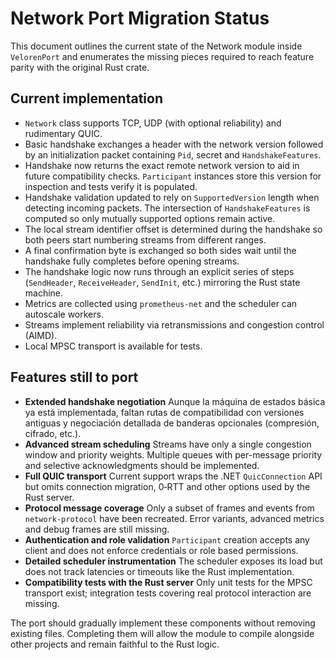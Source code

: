 # Network Port Migration Status

This document outlines the current state of the Network module inside `VelorenPort` and enumerates the missing pieces required to reach feature parity with the original Rust crate.

## Current implementation

- `Network` class supports TCP, UDP (with optional reliability) and rudimentary QUIC.
- Basic handshake exchanges a header with the network version followed by an initialization packet containing `Pid`, secret and `HandshakeFeatures`.
- Handshake now returns the exact remote network version to aid in future compatibility checks. `Participant` instances store this version for inspection and tests verify it is populated.
- Handshake validation updated to rely on `SupportedVersion` length when detecting incoming packets. The intersection of `HandshakeFeatures` is computed so only mutually supported options remain active.
- The local stream identifier offset is determined during the handshake so both peers start numbering streams from different ranges.
- A final confirmation byte is exchanged so both sides wait until the handshake fully completes before opening streams.
- The handshake logic now runs through an explicit series of steps (`SendHeader`, `ReceiveHeader`, `SendInit`, etc.) mirroring the Rust state machine.
- Metrics are collected using `prometheus-net` and the scheduler can autoscale workers.
- Streams implement reliability via retransmissions and congestion control (AIMD).
- Local MPSC transport is available for tests.

## Features still to port

- **Extended handshake negotiation**
  Aunque la máquina de estados básica ya está implementada, faltan rutas de compatibilidad con versiones antiguas y negociación detallada de banderas opcionales (compresión, cifrado, etc.).
- **Advanced stream scheduling**
  Streams have only a single congestion window and priority weights. Multiple queues with per-message priority and selective acknowledgments should be implemented.
- **Full QUIC transport**
  Current support wraps the .NET `QuicConnection` API but omits connection migration, 0‑RTT and other options used by the Rust server.
- **Protocol message coverage**
  Only a subset of frames and events from `network-protocol` have been recreated. Error variants, advanced metrics and debug frames are still missing.
- **Authentication and role validation**
  `Participant` creation accepts any client and does not enforce credentials or role based permissions.
- **Detailed scheduler instrumentation**
  The scheduler exposes its load but does not track latencies or timeouts like the Rust implementation.
- **Compatibility tests with the Rust server**
  Only unit tests for the MPSC transport exist; integration tests covering real protocol interaction are missing.

The port should gradually implement these components without removing existing files. Completing them will allow the module to compile alongside other projects and remain faithful to the Rust logic.
